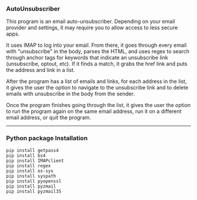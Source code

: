 ### AutoUnsubscriber

This program is an email auto-unsubscriber. Depending on your email provider and settings, it may require you to allow access to less secure apps.

It uses IMAP to log into your email. From there, it goes through every email with "unsubscribe" in the body, parses the HTML, and uses regex to search through anchor tags for keywords that indicate an unsubscribe link (unsubscribe, optout, etc). If it finds a match, it grabs the href link and puts the address and link in a list.

After the program has a list of emails and links, for each address in the list, it gives the user the option to navigate to the unsubscribe link and to delete emails with unsubscribe in the body from the sender. 

Once the program finishes going through the list, it gives the user the option to run the program again on the same email address, run it on a different email address, or quit the program.

------
### Python package Installation

```
pip install getpass4
pip install bs4
pip install IMAPclient
pip install regex
pip install os-sys
pip install syspath
pip install pyopenssl
pip install pyzmail
pip install pyzmail35
```



